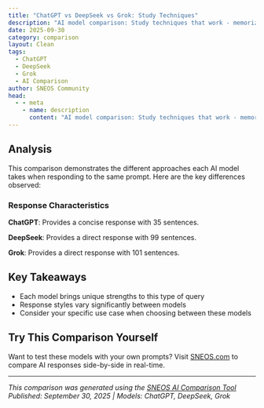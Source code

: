 ```yaml
---
title: "ChatGPT vs DeepSeek vs Grok: Study Techniques"
description: "AI model comparison: Study techniques that work - memorize and retain information..."
date: 2025-09-30
category: comparison
layout: Clean
tags:
  - ChatGPT
  - DeepSeek
  - Grok
  - AI Comparison
author: SNEOS Community
head:
  - - meta
    - name: description
      content: "AI model comparison: Study techniques that work - memorize and retain information..."
---
```


<ChatComparison
  title="ChatGPT vs DeepSeek vs Grok: Study Techniques"
  prompt="Study techniques that work - memorize and retain information"
  :responses='{
    "ChatGPT": "Certainly! Here are some effective study techniques that help with memorizing and retaining information:\n\n### 1. **Spaced Repetition**\n- Review information at increasing intervals over time.\n- Use flashcards or apps like Anki or Quizlet.\n- Helps transfer knowledge from short-term to long-term memory.\n\n### 2. **Active Recall**\n- Test yourself without looking at notes.\n- Practice retrieving information from memory.\n- More effective than passive review.\n\n### 3. **Elaboration**\n- Explain concepts in your own words.\n- Connect new information to what you already know.\n- Teach the material to someone else or pretend to teach it.\n\n### 4. **Chunking**\n- Break down information into smaller, manageable chunks.\n- Group related items together to remember them as a cohesive unit.\n\n### 5. **Visualization**\n- Create mental images or diagrams.\n- Use mind maps, charts, or drawings to organize information.\n\n### 6. **Mnemonics**\n- Use acronyms, rhymes, or memory palaces.\n- Make information easier to remember with creative associations.\n\n### 7. **Interleaving**\n- Mix different topics or types of problems during study sessions.\n- Helps improve understanding and ability to apply knowledge flexibly.\n\n### 8. **Practice Testing**\n- Take practice exams or quizzes.\n- Helps identify weak areas and reinforces learning.\n\n### 9. **Rest and Sleep**\n- Ensure adequate sleep, especially after studying.\n- Sleep consolidates memory and aids retention.\n\n### 10. **Consistent Study Habits**\n- Study regularly rather than cramming.\n- Short, frequent study sessions are better than long, infrequent ones.\n\n---\n\nWould you like tips tailored to a specific subject or type of material?",
    "DeepSeek": "Of course. Here is a comprehensive guide to study techniques that are proven to help you memorize and retain information effectively.\n\nThe key insight is that **passive reviewing** (like re-reading and highlighting) is weak for long-term memory. **Active recall** and **spaced repetition** are the pillars of effective learning.\n\n---\n\n### The Gold Standard: Active Recall \u0026 Spaced Repetition\n\nThese two techniques are the most powerful and are most effective when used together.\n\n#### 1. Active Recall\nThis is the act of actively retrieving information from your brain *without* looking at your notes or the source material. It forces your brain to strengthen the neural pathways to that information.\n\n**How to practice it:**\n*   **Practice Tests:** Do past papers or use end-of-chapter questions. This is the purest form of active recall.\n*   **Flashcards:** The classic tool. Use physical cards or apps like **Anki** or **Quizlet**. The act of writing the question on one side and the answer on the other is the first step of recall.\n*   **The Blank Page Method:** After studying a topic, take a blank sheet of paper and write down everything you can remember\u2014formulas, concepts, dates, diagrams. Then, check your notes to fill in the gaps.\n*   **Self-Questioning:** As you read, constantly ask yourself questions: \u0022How would I explain this to a 10-year-old?\u0022 \u0022What is the main idea here?\u0022 \u0022How does this concept connect to what I learned yesterday?\u0022\n*   **Teach It:** Explain the concept out loud, as if you\u0027re teaching it to someone else (or actually teach a friend, a pet, or a stuffed animal). This forces you to organize the information logically and identify gaps in your understanding.\n\n#### 2. Spaced Repetition\nThis is the strategy of reviewing information at increasing intervals over time. It fights the \u0022Ebbinghaus Forgetting Curve,\u0022 which shows we forget most new information within days if we don\u0027t review it.\n\n**How to practice it:**\n*   **The Leitner System:** A physical flashcard system using several boxes. Cards you get right move to the next box (reviewed less frequently), while cards you get wrong move back to the first box (reviewed more often).\n*   **Anki App:** This digital flashcard app automates spaced repetition. It uses an algorithm to show you cards right before you\u0027re about to forget them. This is incredibly efficient.\n*   **Create a Schedule:** Plan your reviews. For example:\n    *   **First Review:** 1 day after learning.\n    *   **Second Review:** 3 days after that.\n    *   **Third Review:** 1 week after that.\n    *   **Fourth Review:** 2 weeks after that.\n\n---\n\n### Foundational Techniques to Build On\n\nThese methods create a strong base of understanding, making Active Recall and Spaced Repetition even more effective.\n\n#### 3. Elaboration \u0026 Connection\nConnect new information to things you already know. The more \u0022hooks\u0022 you create, the easier it is to retrieve the memory.\n\n**How to practice it:**\n*   Ask \u0022Why?\u0022 and \u0022How?\u0022 constantly. Don\u0027t just memorize that \u0022mitochondria are the powerhouse of the cell.\u0022 Ask *why* they are structured that way and *how* that process works.\n*   Relate concepts to your own life, movies, or personal experiences.\n*   Compare and contrast new ideas with old ones.\n\n#### 4. Interleaving\nInstead of studying one topic for a long time (blocking), you mix up different subjects or topics within a single study session.\n\n*   **Blocking (Cramming):** AAA-BBB-CCC\n*   **Interleaving:** A-B-C-A-B-C\n\nThis feels harder and more frustrating in the short term, but it forces your brain to constantly identify *which* strategy to use, leading to much better long-term retention and problem-solving skills.\n\n#### 5. Concrete Examples\nAbstract concepts are hard to remember. Our brains are built to understand concrete, specific information.\n\n*   Always look for real-world examples of a theory.\n*   If your textbook is abstract, search online for \u0022real-world examples of [concept].\u0022\n*   Create your own vivid, memorable (even silly) examples.\n\n#### 6. Dual Coding\nCombine verbal information (words, text) with visual information (images, diagrams, charts).\n\n**How to practice it:**\n*   **Draw diagrams and mind maps.** Turn a paragraph of text into a simple sketch or flowchart.\n*   **Label diagrams from memory.**\n*   Use different colors to represent different categories or ideas.\n\n---\n\n### Putting It All Together: A Sample Study Session (60-90 minutes)\n\nLet\u0027s say you\u0027re studying the human circulatory system.\n\n1.  **First Pass (20 mins):** Read the chapter, but actively. Use a pen to jot down key terms and questions in the margin. **Do not highlight passively.**\n2.  **Create (20 mins):** Create your study tools. Draw a diagram of the heart from memory, then correct it. Make 10-15 flashcards on key terms (e.g., \u0022What is the function of the aorta?\u0022). This is **Dual Coding** and **Active Recall**.\n3.  **Recall \u0026 Elaborate (20 mins):** Put all your notes and the book away. Take a blank page and write down everything you know: the path of blood, the parts of the heart, etc. Then, explain the process out loud to your wall. Ask yourself *why* the valves are important. This is **Active Recall** and **Elaboration**.\n4.  **Switch \u0026 Interleave (Remaining Time):** Don\u0027t just keep studying the heart. Switch to a different topic, like practicing math problems or reviewing Spanish vocabulary. This is **Interleaving**.\n5.  **Schedule Your Review:** Plan to review these flashcards again tomorrow (**Spaced Repetition**), and then in three days, using your Anki app or Leitner box.\n\n---\n\n### Bonus Tips for Optimal Performance\n\nYour brain is a physical organ. How you treat your body directly impacts your ability to learn.\n\n*   **Sleep:** This is **non-negotiable**. Sleep is when your brain consolidates memories, moving them from short-term to long-term storage. All-nighters are counterproductive.\n*   **Focus:** Use the **Pomodoro Technique**: 25 minutes of focused, phone-off study, followed by a 5-minute break. After four sessions, take a longer 15-30 minute break.\n*   **Environment:** Have a dedicated, distraction-free study space. Context matters for memory.\n*   **Test Yourself:** The ultimate form of active recall. Practice under exam conditions.\n\n**Start by integrating just one or two of these techniques.** You might begin by replacing re-reading with the \u0022Blank Page Method\u0022 or by downloading Anki. These methods feel more difficult than passive reviewing, but that \u0022desirable difficulty\u0022 is exactly what makes them so effective.\n\n**Happy studying!**",
    "Grok": "Effective study techniques can significantly improve your ability to memorize and retain information. Here are some proven strategies to help you learn more efficiently:\n\n---\n\n### 1. Active Learning Over Passive Review\n   - **Why it works**: Engaging with the material actively helps encode information into long-term memory.\n   - **How to do it**:\n     - Summarize concepts in your own words after reading or watching a lecture.\n     - Teach what you\u2019ve learned to someone else\u2014this reinforces your understanding.\n     - Solve practice problems or answer questions related to the topic instead of just re-reading notes or textbooks.\n   - **Tool**: Use flashcards (physical or apps like Anki or Quizlet) to test yourself regularly.\n\n---\n\n### 2. Spaced Repetition\n   - **Why it works**: Reviewing material at gradually increasing intervals strengthens memory retention by taking advantage of the \u0022forgetting curve.\u0022\n   - **How to do it**:\n     - Break your study material into chunks and review them over days or weeks.\n     - Use spaced repetition software like Anki, which schedules reviews based on how well you remember each item.\n     - Example: Study a topic on Day 1, review it on Day 2, then again on Day 4, Day 7, and so on.\n   - **Tip**: Don\u2019t cram! Spacing out study sessions is far more effective for long-term retention.\n\n---\n\n### 3. Use the Feynman Technique\n   - **Why it works**: Explaining complex ideas in simple terms helps identify gaps in your understanding and solidifies knowledge.\n   - **How to do it**:\n     1. Choose a concept you\u2019re studying.\n     2. Pretend to teach it to a child, using simple language and examples.\n     3. If you struggle to explain, revisit the material to fill in the gaps.\n     4. Repeat until you can explain it clearly and confidently.\n   - **Bonus**: Write down your explanation to further reinforce learning.\n\n---\n\n### 4. Practice Retrieval (Self-Testing)\n   - **Why it works**: Recalling information without looking at notes strengthens neural pathways, making it easier to remember later.\n   - **How to do it**:\n     - After studying a topic, close your book or notes and try to recall key points.\n     - Take practice quizzes or mock exams to simulate real test conditions.\n     - Use apps like Quizlet to create self-tests or download pre-made sets.\n   - **Tip**: Don\u2019t worry if you get things wrong initially\u2014struggling to recall actually improves long-term retention (this is called the \u201Ctesting effect\u201D).\n\n---\n\n### 5. Chunking and Organization\n   - **Why it works**: Breaking down large amounts of information into smaller, meaningful groups makes it easier to process and remember.\n   - **How to do it**:\n     - Group related concepts together (e.g., historical events by time period or theme).\n     - Use outlines, mind maps, or diagrams to visually organize information.\n     - For lists or numbers, create acronyms or stories to connect the items.\n   - **Example**: To memorize a list like \u201CApple, Banana, Cherry,\u201D imagine a story where an apple rolls into a banana, which then falls on a cherry.\n\n---\n\n### 6. Leverage Mnemonics and Visualization\n   - **Why it works**: Associating information with vivid images, rhymes, or patterns makes it more memorable.\n   - **How to do it**:\n     - Create acronyms (e.g., \u201CPEMDAS\u201D for the order of operations in math: Parentheses, Exponents, Multiplication, Division, Addition, Subtraction).\n     - Use the Memory Palace technique: Associate pieces of information with specific locations in a familiar place (e.g., your house).\n     - Turn abstract concepts into mental images (e.g., to remember \u201Cphotosynthesis,\u201D visualize a plant soaking up sunlight).\n   - **Tip**: The weirder or funnier the image or story, the more likely you\u2019ll remember it.\n\n---\n\n### 7. Study in Context (Contextual Learning)\n   - **Why it works**: Memory is often tied to the environment or situation in which it was learned, so mimicking test conditions can improve recall.\n   - **How to do it**:\n     - Study in a setting similar to where you\u2019ll be tested (e.g., quiet room if the exam is in a silent hall).\n     - If learning a language, practice words in real-life scenarios (e.g., label objects in your house with their foreign names).\n     - Associate facts with emotions or personal experiences to create stronger memories.\n   - **Bonus**: Chew the same gum or listen to the same instrumental music while studying and during the test to trigger recall (state-dependent memory).\n\n---\n\n### 8. Prioritize Sleep and Breaks\n   - **Why it works**: Sleep consolidates memories, and breaks prevent burnout while improving focus.\n   - **How to do it**:\n     - Follow the Pomodoro Technique: Study for 25 minutes, then take a 5-minute break. After 4 cycles, take a longer 15-30 minute break.\n     - Aim for 7-9 hours of sleep per night, especially before a test or after intense study sessions.\n     - Avoid all-nighters\u2014they impair memory and decision-making.\n   - **Tip**: Review key material right before bed; your brain processes it while you sleep.\n\n---\n\n### 9. Connect New Information to Prior Knowledge\n   - **Why it works**: Tying new concepts to things you already know creates a web of associations, making recall easier.\n   - **How to do it**:\n     - Before learning something new, ask, \u201CHow does this relate to what I already know?\u201D\n     - Build on existing knowledge by creating analogies or comparisons.\n   - **Example**: If learning about the human heart, relate it to a pump system you\u2019re familiar with.\n\n---\n\n### 10. Maintain a Healthy Lifestyle\n   - **Why it works**: Physical and mental health directly impact cognitive performance and memory.\n   - **How to do it**:\n     - Exercise regularly\u2014physical activity boosts brain function and reduces stress.\n     - Eat brain-boosting foods like nuts, berries, fatty fish, and dark chocolate.\n     - Stay hydrated; dehydration impairs focus and memory.\n     - Manage stress through mindfulness or meditation to avoid \u201Cbrain fog.\u201D\n   - **Tip**: Even a 20-minute walk before studying can enhance focus.\n\n---\n\n### 11. Mix Up Your Study Topics (Interleaving)\n   - **Why it works**: Switching between different subjects or topics during a study session improves understanding and retention compared to focusing on one topic for hours (block studying).\n   - **How to do it**:\n     - Study math for 30 minutes, then switch to history for 30 minutes, and alternate.\n     - Within a subject, mix subtopics (e.g., in math, do algebra, then geometry, then calculus problems).\n   - **Tip**: This approach may feel harder at first but leads to better long-term learning.\n\n---\n\n### 12. Review and Reflect\n   - **Why it works**: Regularly revisiting material and assessing your progress reinforces memory and helps identify weak areas.\n   - **How to do it**:\n     - At the end of each study session, write a quick summary of what you learned.\n     - Weekly, revisit older material to ensure it\u2019s still fresh.\n     - Keep a \u201Cmistake journal\u201D to track errors from practice tests and learn from them.\n   - **Tip**: Use a planner to schedule regular reviews and track your progress.\n\n---\n\n### Bonus Tips for Retention:\n   - **Stay Curious**: Approach learning with genuine interest\u2014emotional engagement helps memory.\n   - **Limit Distractions**: Study in a quiet, organized space; silence notifications on your phone.\n   - **Use Multiple Senses**: Combine reading, writing, speaking, and listening to reinforce learning (e.g., read aloud or watch videos on the topic).\n\nBy combining these techniques and tailoring them to your learning style (visual, auditory, kinesthetic, etc.), you can maximize both memorization and retention. Experiment with different methods to find what works best for you, and stay consistent!"
  }'
  published-date="22:46"
/>

## Analysis

This comparison demonstrates the different approaches each AI model takes when responding to the same prompt. Here are the key differences observed:

### Response Characteristics

**ChatGPT**: Provides a concise response with 35 sentences. 

**DeepSeek**: Provides a direct response with 99 sentences. 

**Grok**: Provides a direct response with 101 sentences. 

## Key Takeaways

- Each model brings unique strengths to this type of query
- Response styles vary significantly between models
- Consider your specific use case when choosing between these models

## Try This Comparison Yourself

Want to test these models with your own prompts? Visit [SNEOS.com](https://sneos.com) to compare AI responses side-by-side in real-time.

---

*This comparison was generated using the [SNEOS AI Comparison Tool](https://sneos.com)*
*Published: September 30, 2025 | Models: ChatGPT, DeepSeek, Grok*
